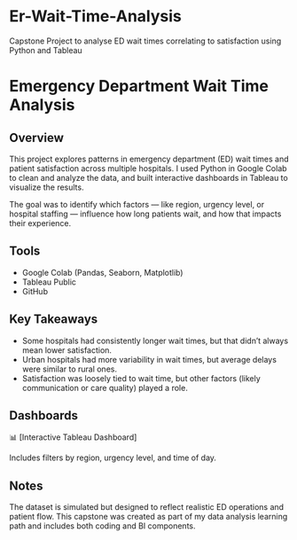 # Er-Wait-Time-Analysis
Capstone Project to analyse ED wait times correlating to satisfaction using Python and Tableau
# Emergency Department Wait Time Analysis

## Overview
This project explores patterns in emergency department (ED) wait times and patient satisfaction across multiple hospitals. I used Python in Google Colab to clean and analyze the data, and built interactive dashboards in Tableau to visualize the results.

The goal was to identify which factors — like region, urgency level, or hospital staffing — influence how long patients wait, and how that impacts their experience.

## Tools
- Google Colab (Pandas, Seaborn, Matplotlib)
- Tableau Public
- GitHub

## Key Takeaways
- Some hospitals had consistently longer wait times, but that didn’t always mean lower satisfaction.
- Urban hospitals had more variability in wait times, but average delays were similar to rural ones.
- Satisfaction was loosely tied to wait time, but other factors (likely communication or care quality) played a role.

## Dashboards
📊 [Interactive Tableau Dashboard]

Includes filters by region, urgency level, and time of day.


## Notes
The dataset is simulated but designed to reflect realistic ED operations and patient flow. This capstone was created as part of my data analysis learning path and includes both coding and BI components.
